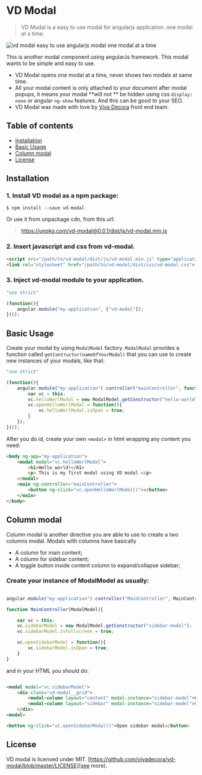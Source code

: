 # VD Modal

> VD Modal is a easy to use modal for angularjs application. one modal at a time.

![vd modal easy to use angularjs modal one modal at a time](https://cloud.githubusercontent.com/assets/762639/23389382/71b62b4e-fd46-11e6-9d1a-7bea764cc4b4.png)

This is another modal component using angularJs framework. This modal wants to be simple and easy to use.

* VD Modal opens one modal at a time, never shows two modals at same time.
* All your modal content is only attached to your document after modal popups, it means your modal **will not ** be hidden using css `display: none` or angular `ng-show` features. And this can be good to your SEO. 
* VD Modal was made with love by <a href="https://www.vivadecora.com.br">Viva Decora</a> front end team.


## Table of contents

* [Installation](#installation)
* [Basic Usage](#basic-usage)
* [Column modal](#column-modal)
* [License](#license)

<h2 id="installation"> Installation </h2>

### 1. Install VD modal as a npm package:

```shell
$ npm install --save vd-modal
``` 

Or use it from unpackage cdn, from this url:

> https://unpkg.com/vd-modal@0.0.1/dist/js/vd-modal.min.js

### 2. Insert javascript and css from vd-modal.

```html
<script src="/path/to/vd-modal/dist/js/vd-modal.min.js" type="application/javascript"></script>
<link rel="stylesheet" href="/path/to/vd-modal/dist/css/vd-modal.css">
``` 

### 3. Inject vd-modal module to your application.

```javascript
"use strict"

(function(){
	angular.module("my-application", ["vd-modal"]);
})();
``` 

<h2 id="basic-usage"> Basic Usage </h2>

Create your modal by using `ModalModel` factory. `ModalModal` provides a function called `getContructor(nameOfYourModal)` that you can use to create new instances of your modals, like that:

```javascript
"use strict"

(function(){
	angular.module("my-application").controller("mainController", function(ModalModel){
		var vc = this;
		vc.helloWorlModal = new ModalModel.getConstructor("hello-world");
		vc.openHelloWorlModal = function(){
			vc.helloWorlModal.isOpen = true;
		}
	});
})();	
```

After you do id, create your own `<modal>` in html wrapping any content you need:

```html
<body ng-app="my-application">
	<modal model="vc.helloWorlModal">
		<h1>Hello world!</h1>
		<p> This is my first modal using VD modal </p>
	</modal>
	<main ng-controller="mainController">
		<button ng-click="vc.openHelloWorlModal()"></button>
	</main>
</body>	
```

<h2 id="column-modal"> Column modal </h2>

Column modal is another directive you are able to use to create a two columns modal. Modals with columns have basically

* A column for main content;
* A column for sidebar content;
* A toggle button inside content column to expand/collapse sidebar;

### Create your instance of ModalModel as usually:

```javascript

angular.module("my-application").controller("MainController", MainController);

function MainController(ModalModel){

    var vc = this;
    vc.sidebarModel = new ModalModel.getConstructor("sidebar-model");
    vc.sidebarModel.isFullscreen = true;

    vc.openSidebarModel = function(){
        vc.sidebarModel.isOpen = true;
    }
}

``` 
and in your HTML you should do:

```html

<modal model="vc.sidebarModel">
    <div class="vd-modal__grid">
        <modal-column layout="content" modal-instance="sidebar-model">Content of my modal</modal-column>
        <modal-column layout="sidebar" modal-instance="sidebar-model">Sidebar of my modal</modal-column>
    </div>
<modal>

<button ng-click="vc.openSidebarModal()">Open sidebar modal</button>

``` 

<h2 id="license">License</h2>

VD modal is licensed under MIT. [https://github.com/vivadecora/vd-modal/blob/master/LICENSE](see more).
